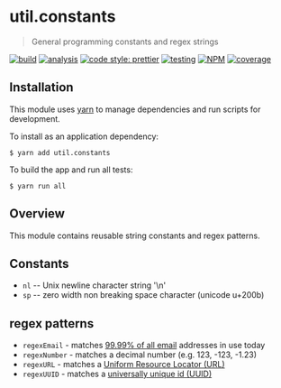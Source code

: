 # util.constants

> General programming constants and regex strings

[![build](https://circleci.com/gh/jmquigley/util.constants/tree/master.svg?style=shield)](https://circleci.com/gh/jmquigley/util.constants/tree/master)
[![analysis](https://img.shields.io/badge/analysis-tslint-9cf.svg)](https://palantir.github.io/tslint/)
[![code style: prettier](https://img.shields.io/badge/code_style-prettier-ff69b4.svg?style=flat-square)](https://github.com/prettier/prettier)
[![testing](https://img.shields.io/badge/testing-jest-blue.svg)](https://facebook.github.io/jest/)
[![NPM](https://img.shields.io/npm/v/util.constants.svg)](https://www.npmjs.com/package/util.constants)
[![coverage](https://coveralls.io/repos/github/jmquigley/util.constants/badge.svg?branch=master)](https://coveralls.io/github/jmquigley/util.constants?branch=master)


## Installation

This module uses [yarn](https://yarnpkg.com/en/) to manage dependencies and run scripts for development.

To install as an application dependency:
```
$ yarn add util.constants
```

To build the app and run all tests:
```
$ yarn run all
```


## Overview
This module contains reusable string constants and regex patterns.


## Constants

- `nl` -- Unix newline character string '\n'
- `sp` -- zero width non breaking space character (unicode u+200b)

## regex patterns

- `regexEmail` - matches [99.99% of all email](http://www.regular-expressions.info/email.html) addresses in use today
- `regexNumber` - matches a decimal number (e.g. 123, -123, -1.23)
- `regexURL` - matches a [Uniform Resource Locator (URL)](https://en.wikipedia.org/wiki/URL)
- `regexUUID` - matches a [universally unique id (UUID)](https://en.wikipedia.org/wiki/Universally_unique_identifier)

